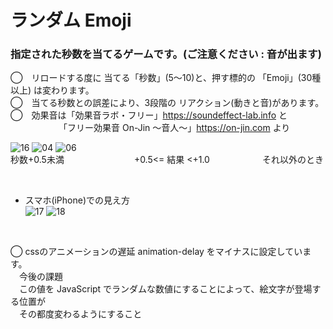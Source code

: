 # ランダム Emoji 
### 指定された秒数を当てるゲームです。(ご注意ください : 音が出ます)

◯　リロードする度に 当てる「秒数」(5〜10)と、押す標的の 「Emoji」(30種以上) は変わります。<br>
◯　当てる秒数との誤差により、3段階の リアクション(動きと音)があります。<br>
◯　効果音は「効果音ラボ・フリー」https://soundeffect-lab.info と<br>
　　　　　　「フリー効果音 On-Jin 〜音人〜」https://on-jin.com より<br>

![16](https://user-images.githubusercontent.com/67646107/130400790-3da4154e-0570-4ee2-a4f6-b6f74a01f6f2.png)
![04](https://user-images.githubusercontent.com/67646107/130400805-9fe924cc-8171-40f6-9c55-16a03a710e7c.png)
![06](https://user-images.githubusercontent.com/67646107/130400820-16b21ddd-d18a-463e-9c3f-bcfef1af7715.png)
<br>秒数+0.5未満　　　　　　　　+0.5<= 結果 <+1.0　　　　　　それ以外のとき

&nbsp; <br>

- スマホ(iPhone)での見え方<br>
![17](https://user-images.githubusercontent.com/67646107/130399439-c4bb8a84-148d-4cb1-9c32-c64edad95222.jpeg)
![18](https://user-images.githubusercontent.com/67646107/130399454-cb23a077-e549-4e8f-8fa2-d6e1fa5abd31.jpeg)

&nbsp; <br>

◯ cssのアニメーションの遅延 animation-delay をマイナスに設定しています。<br>
　今後の課題 <br>
 　この値を JavaScript でランダムな数値にすることによって、絵文字が登場する位置が<br>
  　その都度変わるようにすること
